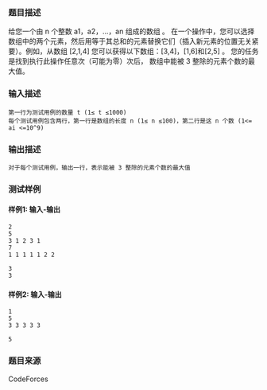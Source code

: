 ### 题目描述

给您一个由 n 个整数 a1，a2，...，an 组成的数组 。 在一个操作中，您可以选择数组中的两个元素，然后用等于其总和的元素替换它们（插入新元素的位置无关紧要）。例如，从数组 [2,1,4]  您可以获得以下数组：[3,4]，[1,6]和[2,5] 。 您的任务是找到执行此操作任意次（可能为零）次后， 数组中能被 3 整除的元素个数的最大值。

### 输入描述

```
第一行为测试用例的数量 t (1≤ t ≤1000)
每个测试用例包含两行，第一行是数组的长度 n (1≤ n ≤100)，第二行是这 n 个数 (1<= ai <=10^9)
```

### 输出描述

```
对于每个测试用例，输出一行，表示能被 3 整除的元素个数的最大值
```

### 测试样例

#### 样例1: 输入-输出

```
2
5
3 1 2 3 1
7
1 1 1 1 1 2 2
```

```
3
3
```

#### 样例2: 输入-输出

```
1
5
3 3 3 3 3
```

```
5
```

### 题目来源

CodeForces
